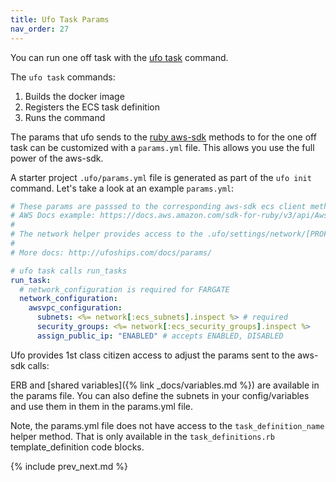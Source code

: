 ```yaml
---
title: Ufo Task Params
nav_order: 27
---
```


You can run one off task with the [ufo task](https://ufoships.com/reference/ufo-task/) command.

The `ufo task` commands:

1. Builds the docker image
2. Registers the ECS task definition
3. Runs the command


The params that ufo sends to the [ruby aws-sdk](https://docs.aws.amazon.com/sdk-for-ruby/v3/api/Aws/ECS/Client.html#run_task-instance_method) methods to for the one off task can be customized with a `params.yml` file.  This allows you use the full power of the aws-sdk.

A starter project `.ufo/params.yml` file is generated as part of the `ufo init` command. Let's take a look at an example `params.yml`:

```yaml
# These params are passsed to the corresponding aws-sdk ecs client methods.
# AWS Docs example: https://docs.aws.amazon.com/sdk-for-ruby/v3/api/Aws/ECS/Client.html#run_task-instance_method
#
# The network helper provides access to the .ufo/settings/network/[PROFILE].yml
#
# More docs: http://ufoships.com/docs/params/

# ufo task calls run_tasks
run_task:
  # network_configuration is required for FARGATE
  network_configuration:
    awsvpc_configuration:
      subnets: <%= network[:ecs_subnets].inspect %> # required
      security_groups: <%= network[:ecs_security_groups].inspect %>
      assign_public_ip: "ENABLED" # accepts ENABLED, DISABLED
```

Ufo provides 1st class citizen access to adjust the params sent to the aws-sdk calls:

ERB and [shared variables]({% link _docs/variables.md %}) are available in the params file.  You can also define the subnets in your config/variables and use them in them in the params.yml file.

Note, the params.yml file does not have access to the `task_definition_name` helper method. That is only available in the `task_definitions.rb` template_definition code blocks.

{% include prev_next.md %}

